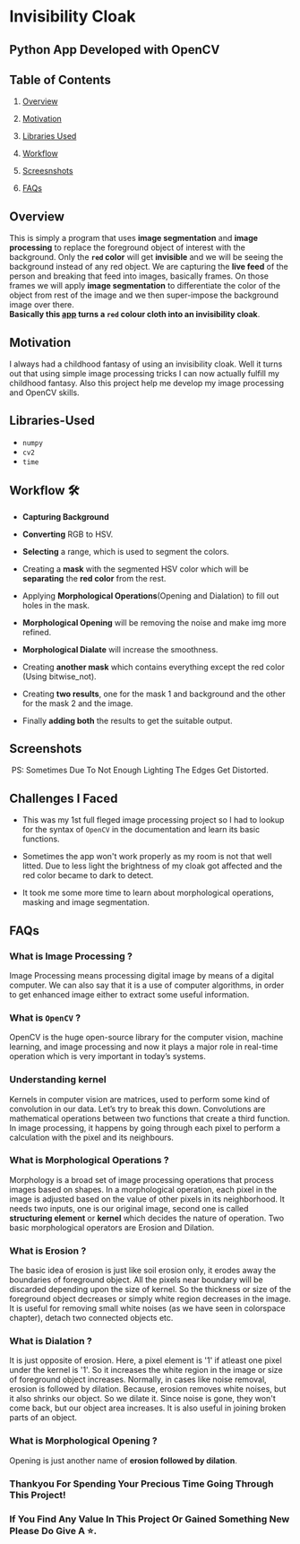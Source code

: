 # Invisibility Cloak
## Python App Developed with OpenCV 

## Table of Contents

1.  [Overview](https://github.com/Kens3i/Data-Science-And-ML-Projects/tree/main/Invisibility%20Cloak%20With%20OpenCV#Overview)
    
2.  [Motivation](https://github.com/Kens3i/Data-Science-And-ML-Projects/tree/main/Invisibility%20Cloak%20With%20OpenCV#Motivation)
    
3.  [Libraries Used](https://github.com/Kens3i/Data-Science-And-ML-Projects/tree/main/Invisibility%20Cloak%20With%20OpenCV#Libraries-Used)
    
4.  [Workflow](https://github.com/Kens3i/Data-Science-And-ML-Projects/tree/main/Invisibility%20Cloak%20With%20OpenCV#Workflow)

5.  [Screesnshots](https://github.com/Kens3i/Data-Science-And-ML-Projects/tree/main/Invisibility%20Cloak%20With%20OpenCV#Screesnshots)

6. [FAQs](https://github.com/Kens3i/Data-Science-And-ML-Projects/tree/main/Invisibility%20Cloak%20With%20OpenCV#FAQs)


## Overview

This is simply a program that uses **image segmentation** and **image processing** to replace the foreground object of interest with the background. Only the **`red` color** will get **invisible** and we will be seeing the background instead of any red object. We are capturing the **live feed** of the person and breaking that feed into images, basically frames. On those frames we will apply **image segmentation** to differentiate the color of the object from rest of the image and we then super-impose the background image over there.<br>
**Basically this [app]() turns a `red` colour cloth into an invisibility cloak**.

## Motivation

I always had a childhood fantasy of using an invisibility cloak. Well it turns out that using simple image processing tricks I can now actually fulfill my childhood fantasy. Also this project help me develop my image processing and OpenCV skills.

## Libraries-Used

-   `numpy`
-   `cv2`
-   `time`


## Workflow 🛠

- **Capturing Background**

- **Converting** RGB to HSV.

- **Selecting** a range, which is used to segment the colors.

- Creating a **mask** with the segmented HSV color which will be **separating** the **red color** from the rest.

- Applying **Morphological Operations**(Opening and Dialation) to fill out holes in the mask.

- **Morphological Opening** will be removing the noise and make img more refined.

- **Morphological Dialate** will increase the smoothness.

- Creating **another mask** which contains everything except the red color (Using bitwise_not).

- Creating **two results**, one for the mask 1 and background and the other for the mask 2 and the image.

- Finally **adding both** the results to get the suitable output.

## Screenshots
![]()
PS: Sometimes Due To Not Enough Lighting The Edges Get Distorted.


## Challenges I Faced

- This was my 1st full fleged image processing project so I had to lookup for the syntax of  `OpenCV` in the documentation and learn its basic functions.

- Sometimes the app won't work properly as my room is not that well litted. Due to less light the brightness of my cloak got affected and the red color became to dark to detect.

- It took me some more time to learn about morphological operations, masking and image segmentation.


## FAQs
### What is Image Processing ?
Image Processing means processing digital image by means of a digital computer. We can also say that it is a use of computer algorithms, in order to get enhanced image either to extract some useful information.

### What is `OpenCV` ?
OpenCV is the huge open-source library for the computer vision, machine learning, and image processing and now it plays a major role in real-time operation which is very important in today’s systems.

### Understanding kernel
Kernels in computer vision are matrices, used to perform some kind of convolution in our data. Let’s try to break this down.
Convolutions are mathematical operations between two functions that create a third function. In image processing, it happens by going through each pixel to perform a calculation with the pixel and its neighbours.

### What is Morphological Operations ?
Morphology is a broad set of image processing operations that process images based on shapes. In a morphological operation, each pixel in the image is adjusted based on the value of other pixels in its neighborhood. It needs two inputs, one is our original image, second one is called **structuring element** or **kernel** which decides the nature of operation. Two basic morphological operators are Erosion and Dilation.

### What is Erosion ?
The basic idea of erosion is just like soil erosion only, it erodes away the boundaries of foreground object. All the pixels near boundary will be discarded depending upon the size of kernel. So the thickness or size of the foreground object decreases or simply white region decreases in the image. It is useful for removing small white noises (as we have seen in colorspace chapter), detach two connected objects etc.

### What is Dialation ?
It is just opposite of erosion. Here, a pixel element is '1' if atleast one pixel under the kernel is '1'. So it increases the white region in the image or size of foreground object increases. Normally, in cases like noise removal, erosion is followed by dilation. Because, erosion removes white noises, but it also shrinks our object. So we dilate it. Since noise is gone, they won't come back, but our object area increases. It is also useful in joining broken parts of an object.

### What is Morphological Opening ?
Opening is just another name of **erosion followed by dilation**.

### Thankyou For Spending Your Precious Time Going Through This Project!
### If You Find Any Value In This Project Or Gained Something New Please Do Give A ⭐.
